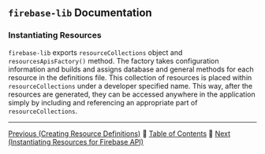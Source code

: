 ## `firebase-lib` Documentation

### Instantiating Resources

`firebase-lib` exports `resourceCollections` object and `resourcesApisFactory()`
method.  The factory takes configuration information and builds and assigns
database and general methods for each resource in the definitions file.  This
collection of resources is placed within `resourceCollections` under a developer
specified name.  This way, after the resources are generated, they can be
accessed anywhere in the application simply by including and referencing an
appropriate part of `resourceCollections`.

---

[Previous (Creating Resource Definitions)](./02-creating-resource-definitions.md) :palm_tree:
[Table of Contents](../README.md) :palm_tree:
[Next (Instantiating Resources for Firebase API)](./04-instantiating-for-firebase-api.md)
